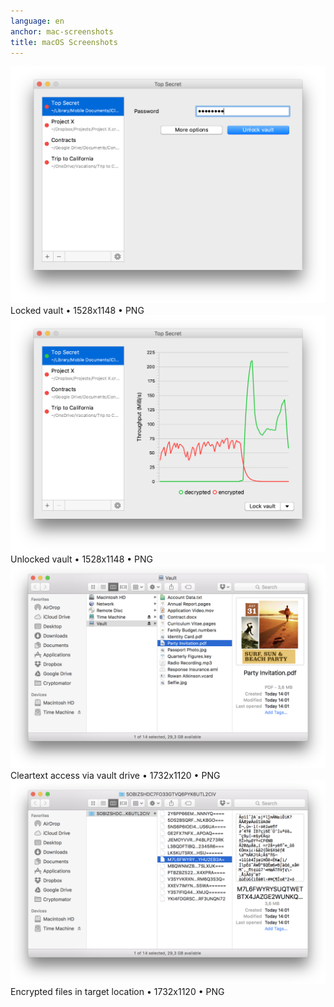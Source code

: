 ```yaml
---
language: en
anchor: mac-screenshots
title: macOS Screenshots
---
```

<div class="row">
  <div class="col-md-6">
    <div class="thumbnail text-center">
      <a href="/img/presskit/en/mac-screenshot-1.png"><img src="/img/presskit/en/mac-screenshot-1.png"/></a>
      <div class="caption">Locked vault • 1528x1148 • PNG</div>
    </div>
  </div>
  <div class="col-md-6">
    <div class="thumbnail text-center">
      <a href="/img/presskit/en/mac-screenshot-2.png"><img src="/img/presskit/en/mac-screenshot-2.png"/></a>
      <div class="caption">Unlocked vault • 1528x1148 • PNG</div>
    </div>
  </div>
</div>
<div class="row">
  <div class="col-md-6">
    <div class="thumbnail text-center">
      <a href="/img/presskit/en/mac-screenshot-3.png"><img src="/img/presskit/en/mac-screenshot-3.png"/></a>
      <div class="caption">Cleartext access via vault drive • 1732x1120 • PNG</div>
    </div>
  </div>
  <div class="col-md-6">
    <div class="thumbnail text-center">
      <a href="/img/presskit/en/mac-screenshot-4.png"><img src="/img/presskit/en/mac-screenshot-4.png"/></a>
      <div class="caption">Encrypted files in target location • 1732x1120 • PNG</div>
    </div>
  </div>
</div>
